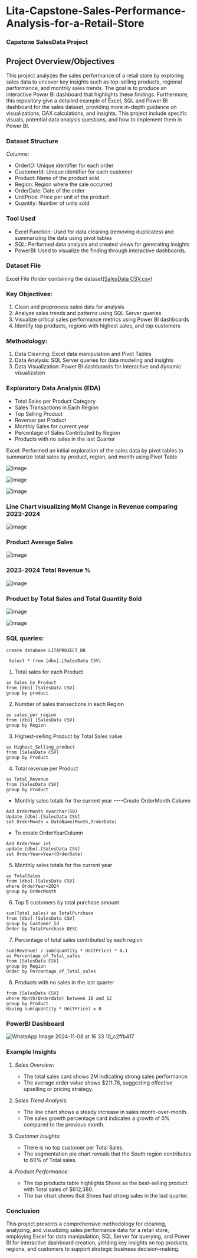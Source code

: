 # Lita-Capstone-Sales-Performance-Analysis-for-a-Retail-Store

### Capstone SalesData Project

## Project Overview/Objectives

This project analyzes the sales performance of a retail store by exploring sales data to uncover key insights such as top-selling products, regional
performance, and monthly sales trends. The goal is to produce an interactive Power BI
dashboard that highlights these findings. Furthermore, this repository give a detailed example of Excel, SQL and  Power BI dashboard for the sales dataset, providing more in-depth guidance on visualizations, DAX calculations, and insights. This project include specific visuals, potential data analysis questions, and how to implement them in Power BI.

### Dataset Structure

*Columns:*
- OrderID: Unique identifier for each order
- CustomerId: Unique identifier for each customer
- Product: Name of the product sold
- Region: Region where the sale occurred
- OrderDate: Date of the order
- UnitPrice: Price per unit of the product
- Quantity: Number of units sold

### Tool Used
* Excel Function: Used for data cleaning (removing duplicates) and summarizing the data using pivot tables
* SQL: Performed data analysis and created views for generating insights
* PowerBI: Used to visualize the finding through interactive dashboards.


### Dataset File
Excel File (folder containing the dataset([SalesData CSV.csv](https://github.com/user-attachments/files/17621528/SalesData.CSV.csv))

### Key Objectives:

1. Clean and preprocess sales data for analysis
2. Analyze sales trends and patterns using SQL Server queries
3. Visualize critical sales performance metrics using Power BI dashboards
4. Identify top products, regions with highest sales, and top customers

### Methodology:

1. Data Cleaning: Excel data manipulation and Pivot Tables
2. Data Analysis: SQL Server queries for data modeling and insights
3. Data Visualization: Power BI dashboards for interactive and dynamic visualization


### Exploratory Data Analysis (EDA)
* Total Sales per Product Category
* Sales Transactions in Each Region
* Top Selling Product
* Revenue per Product
* Monthly Sales for current year
* Percentage of Sales Contributed by Region
* Products with no sales in the last Quarter

Excel:
Performed an initial exploration of the sales data by pivot tables to summarize
total sales by product, region, and month using Pivot Table

![image](https://github.com/user-attachments/assets/d2e4be1e-ee49-4a4a-9ed8-6abc4a03e10e)

![image](https://github.com/user-attachments/assets/7c9cf525-8158-414b-b542-4f57bbed6fd8)

![image](https://github.com/user-attachments/assets/17653d5b-3842-41c8-a12b-c3a45b7ebda9)

### Line Chart visualizing MoM Change in Revenue comparing 2023-2024

![image](https://github.com/user-attachments/assets/93383850-c367-4430-b2b1-ec8e8d67e866)

### Product	Average Sales

![image](https://github.com/user-attachments/assets/362ae9be-d21e-4d44-803d-12f7621a7c9b)

 ### 2023-2024 Total Revenue %
 
![image](https://github.com/user-attachments/assets/b4ce1f45-c791-4b46-89ec-b79335a37ffd)

### Product by Total Sales and Total Quantity Sold

![image](https://github.com/user-attachments/assets/f355b171-3893-406b-a543-c8ba3d620d57)
						
![image](https://github.com/user-attachments/assets/348b049e-c2a5-4be5-ae18-e19e28df92c2)



### SQL queries:

```
create database LITAPROJECT_DB
```


``` Select * from [dbo].[SalesData CSV]```


 1. Total sales for each Product

```Select product, sum(Total_Sales)
as Sales_by_Product 
from [dbo].[SalesData CSV]
group by product
```

2. Number of sales transactions in each Region

```Select Region, sum(Total_sales)
as sales_per_region
from [dbo].[SalesData CSV]
group by Region
```

3. Highest-selling Product by Total Sales value

```Select Product, Sum(Total_sales)
as Highest_Selling_product 
from [SalesData CSV]
group by Product
```

4.  Total revenue per Product

```Select Product, sum(Revenue) 
as Total_Revenue 
from [SalesData CSV] 
group by Product
```
 - Monthly sales totals for the current year
----Create OrderMonth Column

```Alter table [dbo].[SalesData CSV]
Add OrderMonth nvarchar(50)
Update [dbo].[SalesData CSV]
set OrderMonth = DateName(Month,OrderDate)
```

 - To create OrderYearColumn

```Alter Table [dbo].[SalesData CSV]
Add OrderYear int
update [dbo].[SalesData CSV]
set OrderYear=Year(OrderDate)
```
 
 5. Monthly sales totals for the current year

```Select OrderMonth, sum(Quantity)
as TotalSales
from [dbo].[SalesData CSV]
where OrderYear=2024
group by OrderMonth
```

6. Top 5 customers by total purchase amount

```Select Top 5 Customer_Id, 
sum(Total_sales) as TotalPurchase
from [dbo].[SalesData CSV]
group by Customer_Id
Order by TotalPurchase DESC
```

 7. Percentage of total sales contributed by each region

```Select Region,
sum(Revenue) / sum(quantity * UnitPrice) * 0.1
as Percentage_of_Total_sales
from [SalesData CSV]
group by Region
Order by Percentage_of_Total_sales
```


8. Products with no sales in the last quarter

```select Product, sum(Total_Sales) as Sales
from [SalesData CSV]
where Month(Orderdate) between 10 and 12
group by Product
Having sum(quantity * UnitPrice) = 0 
```


### PowerBI Dashboard

![WhatsApp Image 2024-11-08 at 16 33 10_c2ffb417](https://github.com/user-attachments/assets/7236e855-b7c4-4fe0-9ae4-a56c3e16a65f)

### Example Insights

1. *Sales Overview:*
   - The total sales card shows 2M indicating strong sales performance.
   - The average order value shows $211.78, suggesting effective upselling or pricing strategy.

2. *Sales Trend Analysis:*
   - The line chart shows a steady increase in sales month-over-month.
   - The sales growth percentage card indicates a growth of 0% compared to the previous month.

3. *Customer Insights:*
   - There is no top customer per Total Sales.
   - The segmentation pie chart reveals that the South region contributes to 60% of Total sales.

4. *Product Performance:*
   - The top products table highlights Shoes as the best-selling product with Total sales of $612,380.
   - The bar chart shows that Shoes had strong sales in the last quarter.

### Conclusion
This project presents a comprehensive methodology for cleaning, analyzing, and visualizing sales performance data for a retail store, employing Excel for data manipulation, SQL Server for querying, and Power BI for interactive dashboard creation, yielding key insights on top products, regions, and customers to support strategic business decision-making.
